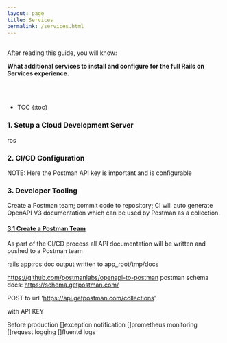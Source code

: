```yaml
---
layout: page
title: Services
permalink: /services.html
---
```

<div class="summary" markdown="1">
<br/>
After reading this guide, you will know:

<b>What additional services to install and configure for the full Rails on Services experience.</b>

<br/><br/>
</div>

* TOC
{:toc}


### 1. Setup a Cloud Development Server

ros 


### 2. CI/CD Configuration

NOTE: Here the Postman API key is important and is configurable

### 3. Developer Tooling

Create a Postman team; commit code to repository; CI will auto generate OpenAPI V3 documentation which can be used by Postman as a collection.


#### [3.1 Create a Postman Team](#create-a-postman-team)

As part of the CI/CD process all API documentation will be written and pushed to a Postman team

rails app:ros:doc
output written to app_root/tmp/docs

https://github.com/postmanlabs/openapi-to-postman
postman schema docs: https://schema.getpostman.com/

POST to url 'https://api.getpostman.com/collections'

with API KEY


Before production
[]exception notification
[]prometheus monitoring
[]request logging
[]fluentd logs

